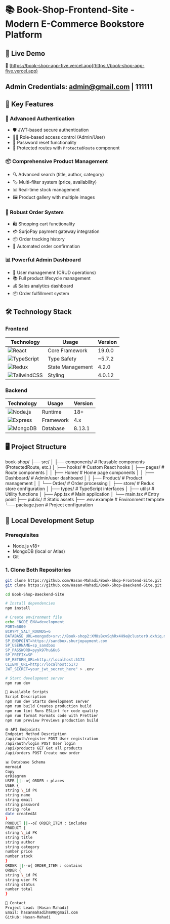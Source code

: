 # 📚 Book-Shop-Frontend-Site - Modern E-Commerce Bookstore Platform

## 🚀 Live Demo

🔗 [https://book-shop-app-five.vercel.app](https://book-shop-app-five.vercel.app)

## Admin Credentials: admin@gmail.com | 111111

## 🌟 Key Features

### 🔐 Advanced Authentication

- 🛡️ JWT-based secure authentication
- 👨‍💻 Role-based access control (Admin/User)
- 🔄 Password reset functionality
- 🚦 Protected routes with `ProtectedRoute` component

### 📦 Comprehensive Product Management

- 🔍 Advanced search (title, author, category)
- 🏷️ Multi-filter system (price, availability)
- 📊 Real-time stock management
- 🖼️ Product gallery with multiple images

### 🛒 Robust Order System

- 🛍️ Shopping cart functionality
- 💳 SurjoPay payment gateway integration
- 📦 Order tracking history
- 📧 Automated order confirmation

### 📊 Powerful Admin Dashboard

- 👥 User management (CRUD operations)
- 📚 Full product lifecycle management
- 💰 Sales analytics dashboard
- 📦 Order fulfillment system

## 🛠️ Technology Stack

### Frontend

| Technology                                                                                                             | Usage            | Version |
| ---------------------------------------------------------------------------------------------------------------------- | ---------------- | ------- |
| ![React](https://img.shields.io/badge/React-20232A?style=for-the-badge&logo=react&logoColor=61DAFB)                    | Core Framework   | 19.0.0  |
| ![TypeScript](https://img.shields.io/badge/TypeScript-007ACC?style=for-the-badge&logo=typescript&logoColor=white)      | Type Safety      | ~5.7.2  |
| ![Redux](https://img.shields.io/badge/Redux-593D88?style=for-the-badge&logo=redux&logoColor=white)                     | State Management | 4.2.0   |
| ![TailwindCSS](https://img.shields.io/badge/Tailwind_CSS-38B2AC?style=for-the-badge&logo=tailwind-css&logoColor=white) | Styling          | 4.0.12  |

### Backend

| Technology                                                                                                  | Usage     | Version |
| ----------------------------------------------------------------------------------------------------------- | --------- | ------- |
| ![Node.js](https://img.shields.io/badge/Node.js-339933?style=for-the-badge&logo=nodedotjs&logoColor=white)  | Runtime   | 18+     |
| ![Express](https://img.shields.io/badge/Express.js-000000?style=for-the-badge&logo=express&logoColor=white) | Framework | 4.x     |
| ![MongoDB](https://img.shields.io/badge/MongoDB-4EA94B?style=for-the-badge&logo=mongodb&logoColor=white)    | Database  | 8.13.1  |

## 🖥️ Project Structure

book-shop/
├── src/
│ ├── components/ # Reusable components (ProtectedRoute, etc.)
│ ├── hooks/ # Custom React hooks
│ ├── pages/ # Route components
│ │ ├── Home/ # Home page components
│ │ ├── Dashboard/ # Admin/user dashboard
│ │ ├── Product/ # Product management
│ │ └── Order/ # Order processing
│ ├── store/ # Redux store configuration
│ ├── types/ # TypeScript interfaces
│ ├── utils/ # Utility functions
│ ├── App.tsx # Main application
│ └── main.tsx # Entry point
├── public/ # Static assets
├── .env.example # Environment template
└── package.json # Project configuration



## 🚀 Local Development Setup

### Prerequisites
- Node.js v18+
- MongoDB (local or Atlas)
- Git

### 1. Clone Both Repositories
```bash
git clone https://github.com/Hasan-Mahadi/Book-Shop-Frontend-Site.git
git clone https://github.com/Hasan-Mahadi/Book-Shop-Baeckend-Site.git

cd Book-Shop-Baeckend-Site

# Install dependencies
npm install

# Create environment file
echo "NODE_ENV=development
PORT=5000
BCRYPT_SALT_ROUNDS=6
DATABASE_URL=mongodb+srv://Book-shop2:XMOsBxvSqhRx4H9e@cluster0.dxhiq.mongodb.net/?retryWrites=true&w=majority&appName=Cluster0
SP_ENDPOINT=https://sandbox.shurjopayment.com
SP_USERNAME=sp_sandbox
SP_PASSWORD=pyyk97hu&6u6
SP_PREFIX=SP
SP_RETURN_URL=http://localhost:5173
CLIENT_URL=http://localhost:5173
JWT_SECRET=your_jwt_secret_here" > .env

# Start development server
npm run dev

🔧 Available Scripts
Script Description
npm run dev Starts development server
npm run build Creates production build
npm run lint Runs ESLint for code quality
npm run format Formats code with Prettier
npm run preview Previews production build

🌐 API Endpoints
Endpoint Method Description
/api/auth/register POST User registration
/api/auth/login POST User login
/api/products GET Get all products
/api/orders POST Create new order

📊 Database Schema
mermaid
Copy
erDiagram
USER ||--o{ ORDER : places
USER {
string \_id PK
string name
string email
string password
string role
date createdAt
}
PRODUCT ||--o{ ORDER_ITEM : includes
PRODUCT {
string \_id PK
string title
string author
string category
number price
number stock
}
ORDER ||--o{ ORDER_ITEM : contains
ORDER {
string \_id PK
string user FK
string status
number total
}

📧 Contact
Project Lead: [Hasan Mahadi]
Email: hasanmahadihm99@gmail.com
GitHub: Hasan-Mahadi
